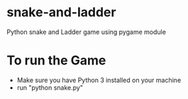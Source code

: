 # snake-and-ladder
Python snake and Ladder game using pygame module

# To run the Game
 - Make sure you have Python 3 installed on your machine
 - run "python snake.py" 
